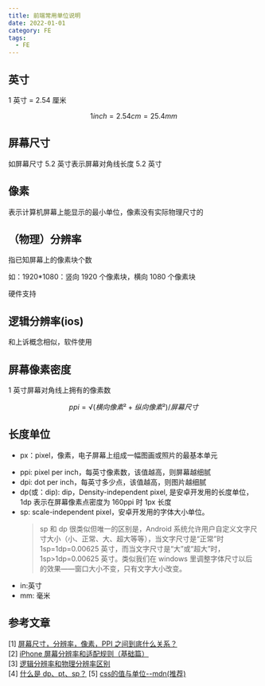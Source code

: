 ```yaml
---
title: 前端常用单位说明
date: 2022-01-01
category: FE
tags:
  - FE
---
```


<!-- more -->
## 英寸

1 英寸 = 2.54 厘米

```math
1 inch = 2.54cm = 25.4mm
```

## 屏幕尺寸

如屏幕尺寸 5.2 英寸表示屏幕对角线长度 5.2 英寸

## 像素

表示计算机屏幕上能显示的最小单位，像素没有实际物理尺寸的

## （物理）分辨率

指已知屏幕上的像素块个数

如：1920\*1080：竖向 1920 个像素块，横向 1080 个像素块

硬件支持

## 逻辑分辨率(ios)

和上诉概念相似，软件使用

## 屏幕像素密度

1 英寸屏幕对角线上拥有的像素数

```math
ppi = √(横向像素²+纵向像素²)/屏幕尺寸
```

## 长度单位

- px：pixel，像素，电子屏幕上组成一幅图画或照片的最基本单元
<!-- - pt: point，点，印刷行业常用单位，等于 1/72 英寸（逻辑像素点？？） -->
- ppi: pixel per inch，每英寸像素数，该值越高，则屏幕越细腻
- dpi: dot per inch，每英寸多少点，该值越高，则图片越细腻
- dp(或：dip): dip，Density-independent pixel, 是安卓开发用的长度单位，1dp 表示在屏幕像素点密度为 160ppi 时 1px 长度
- sp: scale-independent pixel，安卓开发用的字体大小单位。
  > sp 和 dp 很类似但唯一的区别是，Android 系统允许用户自定义文字尺寸大小（小、正常、大、超大等等），当文字尺寸是“正常”时 1sp=1dp=0.00625 英寸，而当文字尺寸是“大”或“超大”时，1sp>1dp=0.00625 英寸。类似我们在 windows 里调整字体尺寸以后的效果——窗口大小不变，只有文字大小改变。
- in:英寸
- mm: 毫米

## 参考文章

[1] [屏幕尺寸，分辨率，像素，PPI 之间到底什么关系？](http://www.woshipm.com/ucd/198774.html)  
[2] [iPhone 屏幕分辨率和适配规则（基础篇）](https://www.jianshu.com/p/41a8ccdf91ed)  
[3] [逻辑分辨率和物理分辨率区别](https://www.zhihu.com/question/40506180 )  
[4] [什么是 dp、pt、sp？](https://zhuanlan.zhihu.com/p/26481853)
[5] [css的值与单位--mdn(推荐)](https://developer.mozilla.org/zh-CN/docs/Learn/CSS/Building_blocks/Values_and_units)